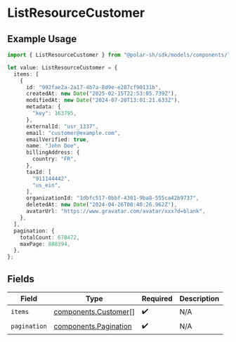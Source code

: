 # ListResourceCustomer

## Example Usage

```typescript
import { ListResourceCustomer } from "@polar-sh/sdk/models/components/listresourcecustomer.js";

let value: ListResourceCustomer = {
  items: [
    {
      id: "992fae2a-2a17-4b7a-8d9e-e287cf90131b",
      createdAt: new Date("2025-02-15T22:53:05.739Z"),
      modifiedAt: new Date("2024-07-20T13:01:21.633Z"),
      metadata: {
        "key": 163795,
      },
      externalId: "usr_1337",
      email: "customer@example.com",
      emailVerified: true,
      name: "John Doe",
      billingAddress: {
        country: "FR",
      },
      taxId: [
        "911144442",
        "us_ein",
      ],
      organizationId: "1dbfc517-0bbf-4301-9ba8-555ca42b9737",
      deletedAt: new Date("2024-04-26T00:40:26.962Z"),
      avatarUrl: "https://www.gravatar.com/avatar/xxx?d=blank",
    },
  ],
  pagination: {
    totalCount: 678472,
    maxPage: 888394,
  },
};
```

## Fields

| Field                                                          | Type                                                           | Required                                                       | Description                                                    |
| -------------------------------------------------------------- | -------------------------------------------------------------- | -------------------------------------------------------------- | -------------------------------------------------------------- |
| `items`                                                        | [components.Customer](../../models/components/customer.md)[]   | :heavy_check_mark:                                             | N/A                                                            |
| `pagination`                                                   | [components.Pagination](../../models/components/pagination.md) | :heavy_check_mark:                                             | N/A                                                            |